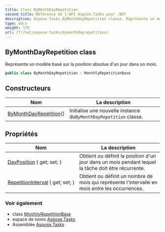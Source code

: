 ```yaml
---
title: Class ByMonthDayRepetition
second_title: Référence de l'API Aspose.Tasks pour .NET
description: Aspose.Tasks.ByMonthDayRepetition classe. Représente un modèle basé sur la position absolue dun jour dans un mois.
type: docs
weight: 170
url: /fr/net/aspose.tasks/bymonthdayrepetition/
---
```

## ByMonthDayRepetition class

Représente un modèle basé sur la position absolue d'un jour dans un mois.

```csharp
public class ByMonthDayRepetition : MonthlyRepetitionBase
```

## Constructeurs

| Nom | La description |
| --- | --- |
| [ByMonthDayRepetition](bymonthdayrepetition/)() | Initialise une nouvelle instance du`ByMonthDayRepetition` classe. |

## Propriétés

| Nom | La description |
| --- | --- |
| [DayPosition](../../aspose.tasks/bymonthdayrepetition/dayposition/) { get; set; } | Obtient ou définit la position d'un jour dans un mois pendant lequel la tâche doit être récurrente. |
| [RepetitionInterval](../../aspose.tasks/monthlyrepetitionbase/repetitioninterval/) { get; set; } | Obtient ou définit un nombre de mois qui représente l'intervalle en mois entre les occurrences. |

### Voir également

* class [MonthlyRepetitionBase](../monthlyrepetitionbase/)
* espace de noms [Aspose.Tasks](../../aspose.tasks/)
* Assemblée [Aspose.Tasks](../../)



